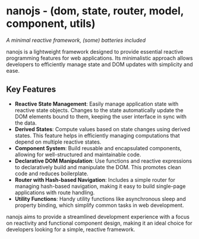 # nanojs - (dom, state, router, model, component, utils)

*A minimal reactive framework, (some) batteries included*

nanojs is a lightweight framework designed to provide essential reactive programming features for web applications. Its minimalistic approach allows developers to efficiently manage state and DOM updates with simplicity and ease.

## Key Features

- **Reactive State Management**: Easily manage application state with reactive state objects. Changes to the state automatically update the DOM elements bound to them, keeping the user interface in sync with the data.
- **Derived States**: Compute values based on state changes using derived states. This feature helps in efficiently managing computations that depend on multiple reactive states.
- **Component System**: Build reusable and encapsulated components, allowing for well-structured and maintainable code.
- **Declarative DOM Manipulation**: Use functions and reactive expressions to declaratively build and manipulate the DOM. This promotes clean code and reduces boilerplate.
- **Router with Hash-based Navigation**: Includes a simple router for managing hash-based navigation, making it easy to build single-page applications with route handling.
- **Utility Functions**: Handy utility functions like asynchronous sleep and property binding, which simplify common tasks in web development.

nanojs aims to provide a streamlined development experience with a focus on reactivity and functional component design, making it an ideal choice for developers looking for a simple, reactive framework.

